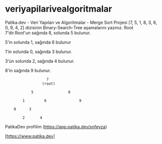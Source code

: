 # veriyapilarivealgoritmalar
Patika.dev - Veri Yapıları ve Algoritmalar - Merge Sort Projesi
[7, 5, 1, 8, 3, 6, 0, 9, 4, 2] dizisinin Binary-Search-Tree aşamalarını yazınız.
Root 7'dir.Root'un sağında 8, solunda 5 bulunur.

5'in solunda 1, sağında 6 bulunur

1'in solunda 0, sağında 3 bulunur.

3'ün solunda 2, sağında 4 bulunur.

8'in sağında 9 bulunur.

                       7
                     (root)

                5                8
          
            1         6               9
        
        0      3 

            2       4
PatikaDev profilim (https://app.patika.dev/snfeyza)

[https://www.patika.dev]
